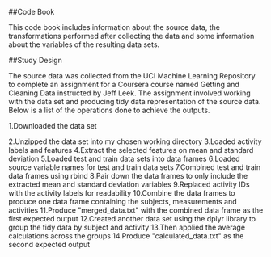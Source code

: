 ##Code Book

This code book includes information about the source data, the transformations performed after collecting the data and some information about the variables of the resulting data sets.

##Study Design

The source data was collected from the UCI Machine Learning Repository to complete an assignment for a Coursera course named Getting and Cleaning Data instructed by Jeff Leek. The assignment involved working with the data set and producing tidy data representation of the source data. Below is a list of the operations done to achieve the outputs.

1.Downloaded the data set

2.Unzipped the data set into my chosen working directory
3.Loaded activity labels and features
4.Extract the selected features on mean and standard deviation
5.Loaded test and train data sets into data frames
6.Loaded source variable names for test and train data sets
7.Combined test and train data frames using rbind
8.Pair down the data frames to only include the extracted mean and standard deviation variables
9.Replaced activity IDs with the activity labels for readability
10.Combine the data frames to produce one data frame containing the subjects, measurements and activities
11.Produce "merged_data.txt" with the combined data frame as the first expected output
12.Created another data set using the dplyr library to group the tidy data by subject and activity
13.Then applied the average calculations across the groups
14.Produce "calculated_data.txt" as the second expected output



